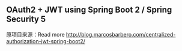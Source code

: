 OAuth2 + JWT using Spring Boot 2 / Spring Security 5
---



原项目来源：Read more http://blog.marcosbarbero.com/centralized-authorization-jwt-spring-boot2/